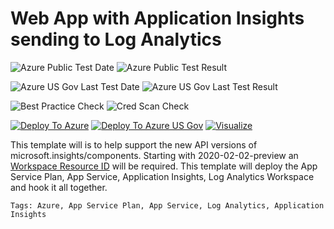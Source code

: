 # Web App with Application Insights sending to Log Analytics

![Azure Public Test Date](https://azurequickstartsservice.blob.core.windows.net/badges/201-web-app-loganalytics/PublicLastTestDate.svg)
![Azure Public Test Result](https://azurequickstartsservice.blob.core.windows.net/badges/201-web-app-loganalytics/PublicDeployment.svg)

![Azure US Gov Last Test Date](https://azurequickstartsservice.blob.core.windows.net/badges/201-web-app-loganalytics/FairfaxLastTestDate.svg)
![Azure US Gov Last Test Result](https://azurequickstartsservice.blob.core.windows.net/badges/201-web-app-loganalytics/FairfaxDeployment.svg)

![Best Practice Check](https://azurequickstartsservice.blob.core.windows.net/badges/201-web-app-loganalytics/BestPracticeResult.svg)
![Cred Scan Check](https://azurequickstartsservice.blob.core.windows.net/badges/201-web-app-loganalytics/CredScanResult.svg)

[![Deploy To Azure](https://raw.githubusercontent.com/fathym-it/azure-quickstart-templates/master/1-CONTRIBUTION-GUIDE/images/deploytoazure.svg?sanitize=true)](https://portal.azure.com/#create/Microsoft.Template/uri/https%3A%2F%2Fraw.githubusercontent.com%2Ffathym-it%2Fazure-quickstart-templates%2Fmaster%2F201-web-app-loganalytics%2Fazuredeploy.json)
[![Deploy To Azure US Gov](https://raw.githubusercontent.com/fathym-it/azure-quickstart-templates/master/1-CONTRIBUTION-GUIDE/images/deploytoazuregov.svg?sanitize=true)](https://portal.azure.us/#create/Microsoft.Template/uri/https%3A%2F%2Fraw.githubusercontent.com%2Ffathym-it%2Fazure-quickstart-templates%2Fmaster%2F201-web-app-loganalytics%2Fazuredeploy.json)
[![Visualize](https://raw.githubusercontent.com/fathym-it/azure-quickstart-templates/master/1-CONTRIBUTION-GUIDE/images/visualizebutton.svg?sanitize=true)](http://armviz.io/#/?load=https%3A%2F%2Fraw.githubusercontent.com%2Ffathym-it%2Fazure-quickstart-templates%2Fmaster%2F201-web-app-loganalytics%2Fazuredeploy.json)    

This template will is to help support the new API versions of microsoft.insights/components.  Starting with 2020-02-02-preview an [Workspace Resource ID](https://docs.microsoft.com/en-us/azure/templates/microsoft.insights/2020-02-02-preview/components) will be required.
This template will deploy the App Service Plan, App Service, Application Insights, Log Analytics Workspace and hook it all together.

`Tags: Azure, App Service Plan, App Service, Log Analytics, Application Insights` 



